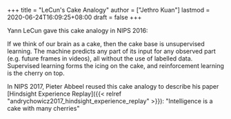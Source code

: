 +++
title = "LeCun's Cake Analogy"
author = ["Jethro Kuan"]
lastmod = 2020-06-24T16:09:25+08:00
draft = false
+++

Yann LeCun gave this cake analogy in NIPS 2016:

If we think of our brain as a cake, then the cake base is unsupervised
learning. The machine predicts any part of its input for any observed
part (e.g. future frames in videos), all without the use of labelled
data. Supervised learning forms the icing on the cake, and
reinforcement learning is the cherry on top.

In NIPS 2017, Pieter Abbeel reused this cake analogy to describe his paper
[Hindsight Experience Replay]({{< relref "andrychowicz2017_hindsight_experience_replay" >}}): "Intelligence is a cake with many cherries"
